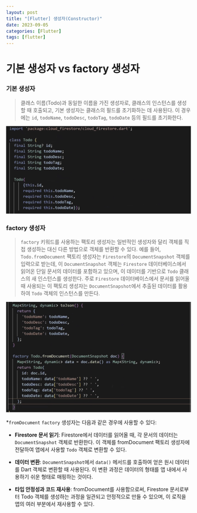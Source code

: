 ```yaml
---
layout: post
title: "[Flutter] 생성자(Constructor)"
date: 2023-09-05
categories: [Flutter]
tags: [flutter]
---
```



# **기본 생성자 vs factory 생성자**


### 기본 생성자

> 클래스 이름(Todo)과 동일한 이름을 가진 생성자로, 클래스의 인스턴스를 생성할 때 호출되고, 기본 생성자는 클래스의 필드를 초기화하는 데 사용된다. 이 경우에는 `id`, `todoName`, `todoDesc`, `todoTag`, `todoDate` 등의 필드를 초기화한다.

<img src="/assets/img/Flutter/constructorImg1.png" alt="" width="600" >



### factory 생성자

> `factory` 키워드를 사용하는 팩토리 생성자는 일반적인 생성자와 달리 객체를 직접 생성하는 대신 다른 방법으로 객체를 반환할 수 있다. 예를 들어, `Todo.fromDocument` 팩토리 생성자는 `Firestore`의 `DocumentSnapshot` 객체를 입력으로 받는데, 이 `DocumentSnapshot` 객체는 `Firestore` 데이터베이스에서 읽어온 단일 문서의 데이터를 포함하고 있으며, 이 데이터를 기반으로 `Todo` 클래스의 새 인스턴스를 생성한다. 주로 `Firestore` 데이터베이스에서 문서를 읽어올 때 사용되는 이 팩토리 생성자는 `DocumentSnapshot`에서 추출된 데이터를 활용하여 `Todo` 객체의 인스턴스를 만든다.


<img src="/assets/img/Flutter/constructorImg2.png" alt="" width="600" >


*`fromDocument` `factory` 생성자는 다음과 같은 경우에 사용할 수 있다:

- **Firestore 문서 읽기**: Firestore에서 데이터를 읽어올 때, 각 문서의 데이터는 `DocumentSnapshot` 객체로 반환한다. 이 객체를 fromDocument 팩토리 생성자에 전달하여 앱에서 사용할 `Todo` 객체로 변환할 수 있다.

- **데이터 변환**: `DocumentSnapshot`에서 `data()` 메서드를 호출하여 얻은 원시 데이터를 Dart 객체로 변환할 때 사용된다. 이 변환 과정은 데이터의 형태를 앱 내에서 사용하기 쉬운 형태로 매핑하는 것이다.

- **타입 안정성과 코드 재사용**: fromDocument를 사용함으로써, Firestore 문서로부터 Todo 객체를 생성하는 과정을 일관되고 안정적으로 만들 수 있으며, 이 로직을 앱의 여러 부분에서 재사용할 수 있다.




